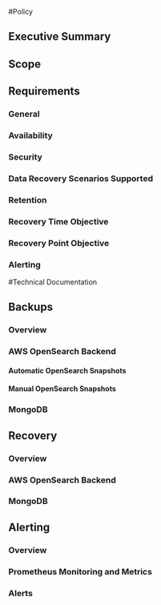 #Policy
## Executive Summary
## Scope
## Requirements
### General
### Availability
### Security
### Data Recovery Scenarios Supported
### Retention
### Recovery Time Objective
### Recovery Point Objective
### Alerting

#Technical Documentation
## Backups
### Overview
### AWS OpenSearch Backend
#### Automatic OpenSearch Snapshots
#### Manual OpenSearch Snapshots
### MongoDB
## Recovery
### Overview
### AWS OpenSearch Backend
### MongoDB
## Alerting
### Overview
### Prometheus Monitoring and Metrics
### Alerts

